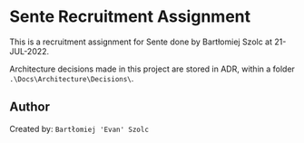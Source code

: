 # Sente Recruitment Assignment

This is a recruitment assignment for Sente done by Bartłomiej Szolc at 21-JUL-2022.

Architecture decisions made in this project are stored in ADR, within a folder `.\Docs\Architecture\Decisions\`.

## Author
Created by: `Bartłomiej 'Evan' Szolc`
